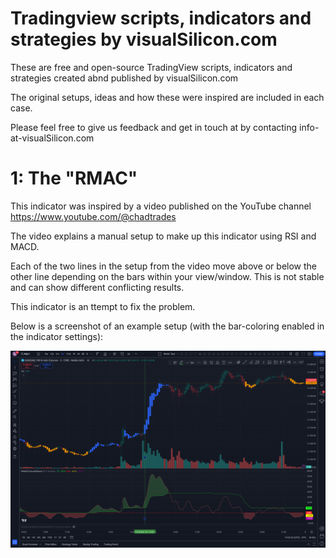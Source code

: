 # Tradingview scripts, indicators and strategies by visualSilicon.com

These are free and open-source TradingView scripts, indicators and strategies created abnd published by visualSilicon.com

The original setups, ideas and how these were inspired are included in each case.

Please feel free to give us feedback and get in touch at by contacting info-at-visualSilicon.com

# 1: The "RMAC"

This indicator was inspired by a video published on the YouTube channel https://www.youtube.com/@chadtrades

The video explains a manual setup to make up this indicator using RSI and MACD.

Each of the two lines in the setup from the video move above or below the other line depending on the bars within your view/window.
This is not stable and can show different conflicting results.

This indicator is an ttempt to fix the problem.

Below is a screenshot of an example setup (with the bar-coloring enabled in the indicator settings):

![RMAC indicator screenshot](./src/indicators/rmac/screenshot.png)

